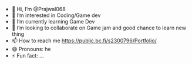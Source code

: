 - 👋 Hi, I’m @Prajwal068
- 👀 I’m interested in Coding/Game dev
- 🌱 I’m currently learning Game Dev
- 💞️ I’m looking to collaborate on Game jam and good chance to learn new thing
- 📫 How to reach me https://public.bc.fi/s2300796/Portfolio/
- 😄 Pronouns: he
- ⚡ Fun fact: ...

<!---
Prajwal068/Prajwal068 is a ✨ special ✨ repository because its `README.md` (this file) appears on your GitHub profile.
You can click the Preview link to take a look at your changes.
--->
